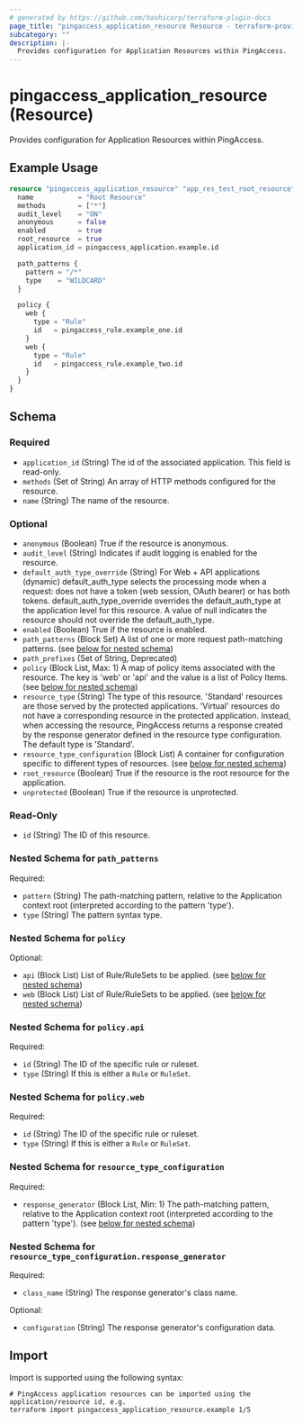 ```yaml
---
# generated by https://github.com/hashicorp/terraform-plugin-docs
page_title: "pingaccess_application_resource Resource - terraform-provider-pingaccess"
subcategory: ""
description: |-
  Provides configuration for Application Resources within PingAccess.
---
```


# pingaccess_application_resource (Resource)

Provides configuration for Application Resources within PingAccess.

## Example Usage

```terraform
resource "pingaccess_application_resource" "app_res_test_root_resource" {
  name           = "Root Resource"
  methods        = ["*"]
  audit_level    = "ON"
  anonymous      = false
  enabled        = true
  root_resource  = true
  application_id = pingaccess_application.example.id

  path_patterns {
    pattern = "/*"
    type    = "WILDCARD"
  }

  policy {
    web {
      type = "Rule"
      id   = pingaccess_rule.example_one.id
    }
    web {
      type = "Rule"
      id   = pingaccess_rule.example_two.id
    }
  }
}
```

<!-- schema generated by tfplugindocs -->
## Schema

### Required

- `application_id` (String) The id of the associated application. This field is read-only.
- `methods` (Set of String) An array of HTTP methods configured for the resource.
- `name` (String) The name of the resource.

### Optional

- `anonymous` (Boolean) True if the resource is anonymous.
- `audit_level` (String) Indicates if audit logging is enabled for the resource.
- `default_auth_type_override` (String) For Web + API applications (dynamic) default_auth_type selects the processing mode when a request: does not have a token (web session, OAuth bearer) or has both tokens. default_auth_type_override overrides the default_auth_type at the application level for this resource. A value of null indicates the resource should not override the default_auth_type.
- `enabled` (Boolean) True if the resource is enabled.
- `path_patterns` (Block Set) A list of one or more request path-matching patterns. (see [below for nested schema](#nestedblock--path_patterns))
- `path_prefixes` (Set of String, Deprecated)
- `policy` (Block List, Max: 1) A map of policy items associated with the resource. The key is 'web' or 'api' and the value is a list of Policy Items. (see [below for nested schema](#nestedblock--policy))
- `resource_type` (String) The type of this resource. 'Standard' resources are those served by the protected applications. 'Virtual' resources do not have a corresponding resource in the protected application. Instead, when accessing the resource, PingAccess returns a response created by the response generator defined in the resource type configuration. The default type is 'Standard'.
- `resource_type_configuration` (Block List) A container for configuration specific to different types of resources. (see [below for nested schema](#nestedblock--resource_type_configuration))
- `root_resource` (Boolean) True if the resource is the root resource for the application.
- `unprotected` (Boolean) True if the resource is unprotected.

### Read-Only

- `id` (String) The ID of this resource.

<a id="nestedblock--path_patterns"></a>
### Nested Schema for `path_patterns`

Required:

- `pattern` (String) The path-matching pattern, relative to the Application context root (interpreted according to the pattern 'type').
- `type` (String) The pattern syntax type.


<a id="nestedblock--policy"></a>
### Nested Schema for `policy`

Optional:

- `api` (Block List) List of Rule/RuleSets to be applied. (see [below for nested schema](#nestedblock--policy--api))
- `web` (Block List) List of Rule/RuleSets to be applied. (see [below for nested schema](#nestedblock--policy--web))

<a id="nestedblock--policy--api"></a>
### Nested Schema for `policy.api`

Required:

- `id` (String) The ID of the specific rule or ruleset.
- `type` (String) If this is either a `Rule` or `RuleSet`.


<a id="nestedblock--policy--web"></a>
### Nested Schema for `policy.web`

Required:

- `id` (String) The ID of the specific rule or ruleset.
- `type` (String) If this is either a `Rule` or `RuleSet`.



<a id="nestedblock--resource_type_configuration"></a>
### Nested Schema for `resource_type_configuration`

Required:

- `response_generator` (Block List, Min: 1) The path-matching pattern, relative to the Application context root (interpreted according to the pattern 'type'). (see [below for nested schema](#nestedblock--resource_type_configuration--response_generator))

<a id="nestedblock--resource_type_configuration--response_generator"></a>
### Nested Schema for `resource_type_configuration.response_generator`

Required:

- `class_name` (String) The response generator's class name.

Optional:

- `configuration` (String) The response generator's configuration data.

## Import

Import is supported using the following syntax:

```shell
# PingAccess application resources can be imported using the application/resource id, e.g.
terraform import pingaccess_application_resource.example 1/5
```
